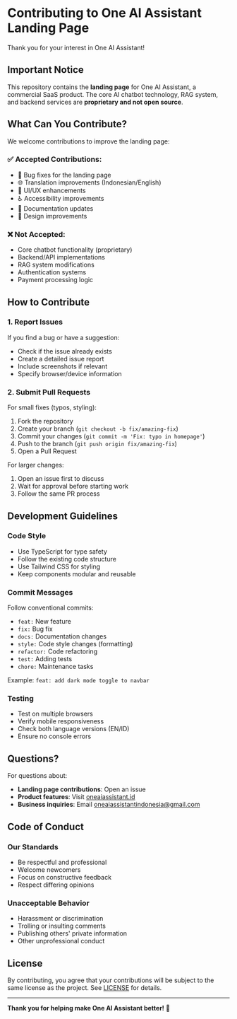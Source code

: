 # Contributing to One AI Assistant Landing Page

Thank you for your interest in One AI Assistant! 

## Important Notice

This repository contains the **landing page** for One AI Assistant, a commercial SaaS product. The core AI chatbot technology, RAG system, and backend services are **proprietary and not open source**.

## What Can You Contribute?

We welcome contributions to improve the landing page:

### ✅ Accepted Contributions:
- 🐛 Bug fixes for the landing page
- 🌐 Translation improvements (Indonesian/English)
- 📱 UI/UX enhancements
- ♿ Accessibility improvements
- 📝 Documentation updates
- 🎨 Design improvements

### ❌ Not Accepted:
- Core chatbot functionality (proprietary)
- Backend/API implementations
- RAG system modifications
- Authentication systems
- Payment processing logic

## How to Contribute

### 1. Report Issues
If you find a bug or have a suggestion:
- Check if the issue already exists
- Create a detailed issue report
- Include screenshots if relevant
- Specify browser/device information

### 2. Submit Pull Requests

For small fixes (typos, styling):
1. Fork the repository
2. Create your branch (`git checkout -b fix/amazing-fix`)
3. Commit your changes (`git commit -m 'Fix: typo in homepage'`)
4. Push to the branch (`git push origin fix/amazing-fix`)
5. Open a Pull Request

For larger changes:
1. Open an issue first to discuss
2. Wait for approval before starting work
3. Follow the same PR process

## Development Guidelines

### Code Style
- Use TypeScript for type safety
- Follow the existing code structure
- Use Tailwind CSS for styling
- Keep components modular and reusable

### Commit Messages
Follow conventional commits:
- `feat:` New feature
- `fix:` Bug fix
- `docs:` Documentation changes
- `style:` Code style changes (formatting)
- `refactor:` Code refactoring
- `test:` Adding tests
- `chore:` Maintenance tasks

Example: `feat: add dark mode toggle to navbar`

### Testing
- Test on multiple browsers
- Verify mobile responsiveness
- Check both language versions (EN/ID)
- Ensure no console errors

## Questions?

For questions about:
- **Landing page contributions**: Open an issue
- **Product features**: Visit [oneaiassistant.id](https://www.oneaiassistant.id)
- **Business inquiries**: Email oneaiassistantindonesia@gmail.com

## Code of Conduct

### Our Standards
- Be respectful and professional
- Welcome newcomers
- Focus on constructive feedback
- Respect differing opinions

### Unacceptable Behavior
- Harassment or discrimination
- Trolling or insulting comments
- Publishing others' private information
- Other unprofessional conduct

## License

By contributing, you agree that your contributions will be subject to the same license as the project. See [LICENSE](LICENSE) for details.

---

**Thank you for helping make One AI Assistant better!** 🚀
